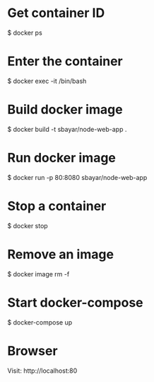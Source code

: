 # Get container ID
$ docker ps

# Enter the container
$ docker exec -it <container id> /bin/bash

# Build docker image
$ docker build -t sbayar/node-web-app .

# Run docker image
$ docker run -p 80:8080 sbayar/node-web-app

# Stop a container
$ docker stop <container id>

# Remove an image
$ docker image rm -f <image id>

# Start docker-compose
$ docker-compose up

# Browser
Visit: http://localhost:80